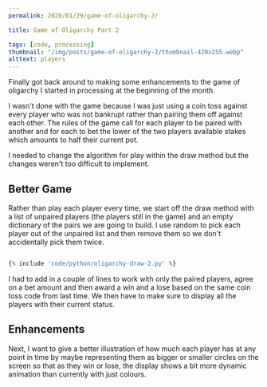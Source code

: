 ```yaml
---
permalink: 2020/01/29/game-of-oligarchy-2/

title: Game of Oligarchy Part 2

tags: [code, processing]
thumbnail: "/img/posts/game-of-oligarchy-2/thumbnail-420x255.webp"
alttext: players
---
```


Finally got back around to making some enhancements to the game of oligarchy I started in processing at the beginning of the month.

I wasn't done with the game because I was just using a coin toss against every player who was not bankrupt rather than pairing them off against each other. The rules of
the game call for each player to be paired with another and for each to bet the lower of the two players available stakes which amounts to half their current pot.

I needed to change the algorithm for play within the draw method but the changes weren't too difficult to implement.

## Better Game

Rather than play each player every time, we start off the draw method with a list of unpaired players (the players still in the game) and an empty dictionary of the
pairs we are going to build. I use random to pick each player out of the unpaired list and then remove them so we don't accidentally pick them twice.

```python

{% include 'code/python/oligarchy-draw-2.py' %}

```

I had to add in a couple of lines to work with only the paired players, agree on a bet amount and then award a win and a lose based on the same coin toss code from last time.
We then have to make sure to display all the players with their current status.

## Enhancements

Next, I want to give a better illustration of how much each player has at any point in time by maybe representing them as bigger
or smaller circles on the screen so that as they win or lose, the display shows a bit more dynamic animation than currently with
just colours.
